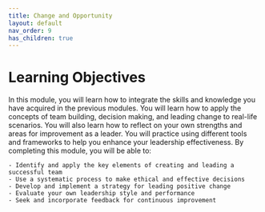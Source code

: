 ```yaml
---
title: Change and Opportunity
layout: default
nav_order: 9
has_children: true
---
```


# Learning Objectives

In this module, you will learn how to integrate the skills and knowledge you have acquired in the previous modules. You will learn how to apply the concepts of team building, decision making, and leading change to real-life scenarios. You will also learn how to reflect on your own strengths and areas for improvement as a leader. You will practice using different tools and frameworks to help you enhance your leadership effectiveness. By completing this module, you will be able to: 

    - Identify and apply the key elements of creating and leading a successful team 
    - Use a systematic process to make ethical and effective decisions 
    - Develop and implement a strategy for leading positive change 
    - Evaluate your own leadership style and performance 
    - Seek and incorporate feedback for continuous improvement
